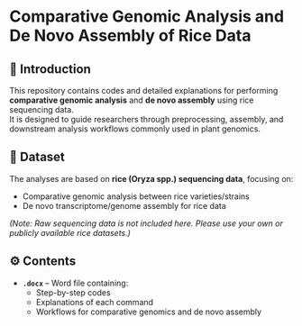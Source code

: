 # Comparative Genomic Analysis and De Novo Assembly of Rice Data

## 📌 Introduction
This repository contains codes and detailed explanations for performing **comparative genomic analysis** and **de novo assembly** using rice sequencing data.  
It is designed to guide researchers through preprocessing, assembly, and downstream analysis workflows commonly used in plant genomics.

## 🌾 Dataset
The analyses are based on **rice (Oryza spp.) sequencing data**, focusing on:
- Comparative genomic analysis between rice varieties/strains  
- De novo transcriptome/genome assembly for rice data  

*(Note: Raw sequencing data is not included here. Please use your own or publicly available rice datasets.)*

## ⚙️ Contents
- **`.docx`** – Word file containing:
  - Step-by-step codes
  - Explanations of each command
  - Workflows for comparative genomics and de novo assembly
